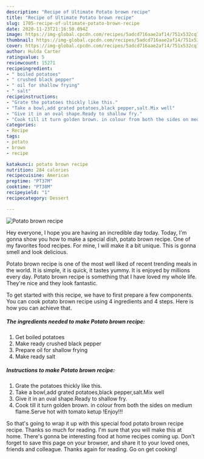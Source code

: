 ```yaml
---
description: "Recipe of Ultimate Potato brown recipe"
title: "Recipe of Ultimate Potato brown recipe"
slug: 1705-recipe-of-ultimate-potato-brown-recipe
date: 2020-11-23T21:16:50.094Z
image: https://img-global.cpcdn.com/recipes/5adcd716aae2af14/751x532cq70/potato-brown-recipe-recipe-main-photo.jpg
thumbnail: https://img-global.cpcdn.com/recipes/5adcd716aae2af14/751x532cq70/potato-brown-recipe-recipe-main-photo.jpg
cover: https://img-global.cpcdn.com/recipes/5adcd716aae2af14/751x532cq70/potato-brown-recipe-recipe-main-photo.jpg
author: Hulda Carter
ratingvalue: 5
reviewcount: 15271
recipeingredient:
- " boiled potatoes"
- " crushed black pepper"
- " oil for shallow frying"
- " salt"
recipeinstructions:
- "Grate the potatoes thickly like this."
- "Take a bowl,add grated potatoes,black pepper,salt.Mix well"
- "Give it in an oval shape.Ready to shallow fry."
- "Cook till it turn golden brown. in colour from both the sides on medium flame.Serve hot with tomato ketup !Enjoy!!!"
categories:
- Recipe
tags:
- potato
- brown
- recipe

katakunci: potato brown recipe 
nutrition: 284 calories
recipecuisine: American
preptime: "PT37M"
cooktime: "PT38M"
recipeyield: "1"
recipecategory: Dessert

---
```



![Potato brown recipe](https://img-global.cpcdn.com/recipes/5adcd716aae2af14/751x532cq70/potato-brown-recipe-recipe-main-photo.jpg)

Hey everyone, I hope you are having an incredible day today. Today, I'm gonna show you how to make a special dish, potato brown recipe. One of my favorites food recipes. For mine, I will make it a bit unique. This is gonna smell and look delicious.

Potato brown recipe is one of the most well liked of recent trending meals in the world. It is simple, it is quick, it tastes yummy. It is enjoyed by millions every day. Potato brown recipe is something that I have loved my whole life. They're nice and they look fantastic.




To get started with this recipe, we have to first prepare a few components. You can cook potato brown recipe using 4 ingredients and 4 steps. Here is how you can achieve that.

<!--inarticleads1-->

##### The ingredients needed to make Potato brown recipe:

1. Get  boiled potatoes
1. Make ready  crushed black pepper
1. Prepare  oil for shallow frying
1. Make ready  salt




<!--inarticleads2-->

##### Instructions to make Potato brown recipe:

1. Grate the potatoes thickly like this.
1. Take a bowl,add grated potatoes,black pepper,salt.Mix well
1. Give it in an oval shape.Ready to shallow fry.
1. Cook till it turn golden brown. in colour from both the sides on medium flame.Serve hot with tomato ketup !Enjoy!!!




So that's going to wrap it up with this special food potato brown recipe recipe. Thanks so much for reading. I'm sure that you will make this at home. There's gonna be interesting food at home recipes coming up. Don't forget to save this page on your browser, and share it to your loved ones, friends and colleague. Thanks again for reading. Go on get cooking!
